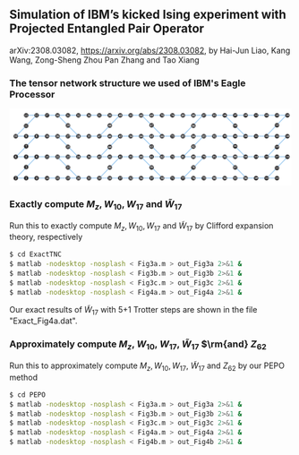 ## Simulation of IBM’s kicked Ising experiment with Projected Entangled Pair Operator

 arXiv:2308.03082, https://arxiv.org/abs/2308.03082, by Hai-Jun Liao, Kang Wang, Zong-Sheng Zhou Pan Zhang and Tao Xiang

### The tensor network structure we used of IBM's Eagle Processor 

<p align="center">
<img align="middle" src="_assets/IBM127_TN.jpg" width="800" alt="IBM127_TN"/>
</p>

### Exactly compute $M_z, W_{10}, W_{17}$ and $\tilde{W}_{17}$

Run this to exactly compute $M_z, W_{10}, W_{17}$ and $\tilde{W}_{17}$ by Clifford expansion theory, respectively

```bash
$ cd ExactTNC
$ matlab -nodesktop -nosplash < Fig3a.m > out_Fig3a 2>&1 &
$ matlab -nodesktop -nosplash < Fig3b.m > out_Fig3b 2>&1 &
$ matlab -nodesktop -nosplash < Fig3c.m > out_Fig3c 2>&1 &
$ matlab -nodesktop -nosplash < Fig4a.m > out_Fig4a 2>&1 &
```

Our exact results of $\tilde{W}_{17}$ with 5+1 Trotter steps are shown in the file "Exact_Fig4a.dat".

### Approximately compute $M_z$, $W_{10}$, $W_{17}$, $\tilde{W}_{17}$ $\rm{and} $Z_{62}$
Run this to approximately compute $M_z, W_{10}, W_{17}$, $\tilde{W}_{17}$ and $Z_{62}$ by our PEPO method

```bash
$ cd PEPO
$ matlab -nodesktop -nosplash < Fig3a.m > out_Fig3a 2>&1 &
$ matlab -nodesktop -nosplash < Fig3b.m > out_Fig3b 2>&1 &
$ matlab -nodesktop -nosplash < Fig3c.m > out_Fig3c 2>&1 &
$ matlab -nodesktop -nosplash < Fig4a.m > out_Fig4a 2>&1 &
$ matlab -nodesktop -nosplash < Fig4b.m > out_Fig4b 2>&1 &
```
